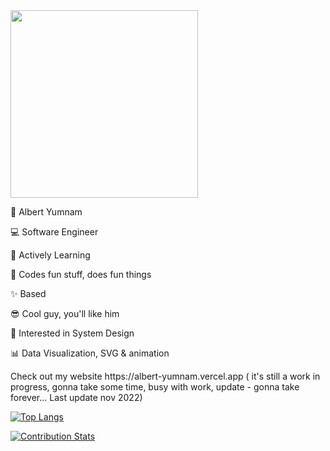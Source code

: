 <div id="header" align="left">
  <img src="https://media.giphy.com/media/wFCjddvAFptIID1YuM/giphy.gif" width="300"/>
</div>    
 
<p>🐸 Albert Yumnam</p> 
<p>💻 Software Engineer</p>
<p>📖 Actively Learning</p>
<p>💖 Codes fun stuff, does fun things</p>
<p>✨ Based</p>
<p>😎 Cool guy, you'll like him</p>
<p>🤖 Interested in System Design</p>
<p>📊 Data Visualization, SVG & animation</p>
Check out my website https://albert-yumnam.vercel.app ( it's still a work in progress, gonna take some time, busy with work, update - gonna take forever... Last update nov 2022)
  
  
   
  
<!-- [![GitHub Streak](https://streak-stats.demolab.com/?user=Albx68)](https://git.io/streak-stats)     --> 
[![Top Langs](https://github-readme-stats.vercel.app/api/top-langs/?username=Albx68&layout=compact)](https://github.com/anuraghazra/github-readme-stats)
<!-- [![Anurag's github stats](https://github-readme-stats.vercel.app/api?username=Albx68)](https://github.com/anuraghazra/github-readme-statss) --> 
[![Contribution Stats](https://github-contribution-stats.vercel.app/api/?username=Albx68)](https://github.com/LordDashMe/github-contribution-stats/)
   
  
  
